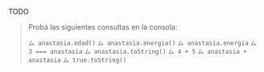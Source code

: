 TODO

> Probá las siguientes consultas en la consola: 
> 
> `ム anastasia.edad()`
> `ム anastasia.energia()`
> `ム anastasia.energia`
> `ム 3 === anastasia`
> `ム anastasia.toString()`
> `ム 4 + 5`
> `ム anastasia + anastasia`
> `ム true.toString()`

